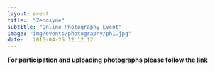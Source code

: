 ```yaml
---
layout: event
title:  "Zenosyne"
subtitle: "Online Photography Event"
image: "img/events/photography/ph1.jpg"
date:   2015-04-25 12:12:12
---
```


<strong>For  participation and uploading photographs please  follow the <a href="http://ingenuity.picsdream.com/">link</a></strong>
